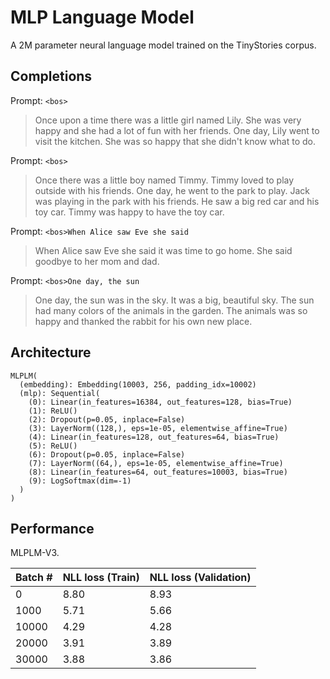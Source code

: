 # MLP Language Model

A 2M parameter neural language model trained on the TinyStories corpus.


## Completions

Prompt: `<bos>`

> Once upon a time there was a little girl named Lily. She was very happy and she had a lot of fun with her friends. One day, Lily went to visit the kitchen. She was so happy that she didn't know what to do.

Prompt: `<bos>`

> Once there was a little boy named Timmy. Timmy loved to play outside with his friends. One day, he went to the park to play. Jack was playing in the park with his friends. He saw a big red car and his toy car. Timmy was happy to have the toy car.

Prompt: `<bos>When Alice saw Eve she said`

> When Alice saw Eve she said it was time to go home. She said goodbye to her mom and dad.

Prompt: `<bos>One day, the sun`

> One day, the sun was in the sky. It was a big, beautiful sky. The sun had many colors of the animals in the garden. The animals was so happy and thanked the rabbit for his own new place.


## Architecture

```
MLPLM(
  (embedding): Embedding(10003, 256, padding_idx=10002)
  (mlp): Sequential(
    (0): Linear(in_features=16384, out_features=128, bias=True)
    (1): ReLU()
    (2): Dropout(p=0.05, inplace=False)
    (3): LayerNorm((128,), eps=1e-05, elementwise_affine=True)
    (4): Linear(in_features=128, out_features=64, bias=True)
    (5): ReLU()
    (6): Dropout(p=0.05, inplace=False)
    (7): LayerNorm((64,), eps=1e-05, elementwise_affine=True)
    (8): Linear(in_features=64, out_features=10003, bias=True)
    (9): LogSoftmax(dim=-1)
  )
)
```


## Performance

MLPLM-V3.

| Batch # | NLL loss (Train) | NLL loss (Validation) |
|---------|------------------|-----------------------|
| 0       | 8.80             | 8.93                  |
| 1000    | 5.71             | 5.66                  |
| 10000   | 4.29             | 4.28                  |
| 20000   | 3.91             | 3.89                  |
| 30000   | 3.88             | 3.86                  |
